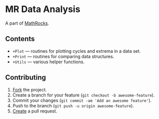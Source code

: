 # MR Data Analysis

A part of [MathRocks](https://github.com/MathRocks/MathRocks).

## Contents

* `+Plot` — routines for plotting cycles and extrema in a data set.
* `+Print` — routines for comparing data structures.
* `+Utils` — various helper functions.

## Contributing

1. [Fork](https://help.github.com/articles/fork-a-repo) the project.
2. Create a branch for your feature (`git checkout -b awesome-feature`).
3. Commit your changes (`git commit -am 'Add an awesome feature'`).
4. Push to the branch (`git push -u origin awesome-feature`).
5. [Create](https://help.github.com/articles/creating-a-pull-request)
   a pull request.
